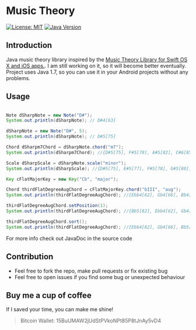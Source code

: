 # Music Theory
[![License: MIT](https://img.shields.io/badge/License-MIT-green.svg)](https://opensource.org/licenses/MIT)
[![Java Version](https://img.shields.io/badge/java-v1.7-red.svg)](https://www.oracle.com/index.html)

## Introduction
Java music theory library inspired by the [Music Theory Library for Swift OS X and iOS apps.](https://github.com/danielbreves/MusicTheory).
I am still working on it, so it will become better eventually.
Project uses Java 1.7, so you can use it in your Android projects without any problems.

## Usage

```java

Note dSharpNote = new Note("D#");
System.out.println(dSharpNote); // D#4[63]

dSharpNote = new Note("D#", 5);
System.out.println(dSharpNote); // D#5[75]

Chord dSharpm7Chord = dSharpNote.chord("m7");
System.out.println(dSharpm7Chord); //{D#5[75], F#5[78], A#5[82], C#6[85]}

Scale dSharpScale = dSharpNote.scale("minor");
System.out.println(dSharpScale); //{D#5[75], E#5[77], F#5[78], G#5[80], A#5[82], B5[83], C#6[85]}

Key cFlatMajorKey = new Key("Cb", "major");

Chord thirdFlatDegreeAugChord = cFlatMajorKey.chord("bIII", "aug");
System.out.println(thirdFlatDegreeAugChord); //{Ebb4[62], Gb4[66], Bb4[70]}

thirdFlatDegreeAugChord.setPosition(1);
System.out.println(thirdFlatDegreeAugChord); //{Bb5[82], Ebb4[62], Gb4[66]}

thirdFlatDegreeAugChord.sort();
System.out.println(thirdFlatDegreeAugChord); //{Ebb4[62], Gb4[66], Bb5[82]}

```

For more info check out JavaDoc in the source code


## Contribution
* Feel free to fork the repo, make pull requests or fix existing bug
* Feel free to open issues if you find some bug or unexpected behaviour

## Buy me a cup of coffee
If I saved your time, you can make me shine!
> Bitcoin Wallet: 15BuUMAW2jUdStPVkoNPt85P8tJnAy5vD4
